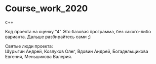 # Course_work_2020
c++

Код проекта на оценку "4"
Это базовая программа, без какого-либо варианта. 
Дальше разбирайтесь сами ;)


Святые люди проекта:<br>
Шурыгин Андрей,
Козлуков Олег,
Вдовин Андрей,
Богадельщикова Евгения,
Меньшикова Валерия.
